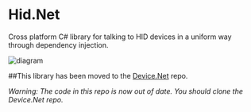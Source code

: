 # Hid.Net
Cross platform C# library for talking to HID devices in a uniform way through dependency injection.

![diagram](https://github.com/MelbourneDeveloper/Device.Net/blob/master/Diagram.png)

##This library has been moved to the [Device.Net](https://github.com/MelbourneDeveloper/Device.Net) repo.

_Warning: The code in this repo is now out of date. You should clone the Device.Net repo._